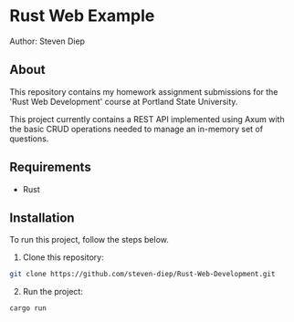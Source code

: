 # Rust Web Example
Author: Steven Diep

## About
This repository contains my homework assignment submissions for the 'Rust Web Development' course at Portland State University.

This project currently contains a REST API implemented using Axum with the basic CRUD operations needed to manage an in-memory set of questions.

## Requirements
- Rust

## Installation
To run this project, follow the steps below.

1. Clone this repository:

```Bash
git clone https://github.com/steven-diep/Rust-Web-Development.git
```

2. Run the project:
```Bash
cargo run
```